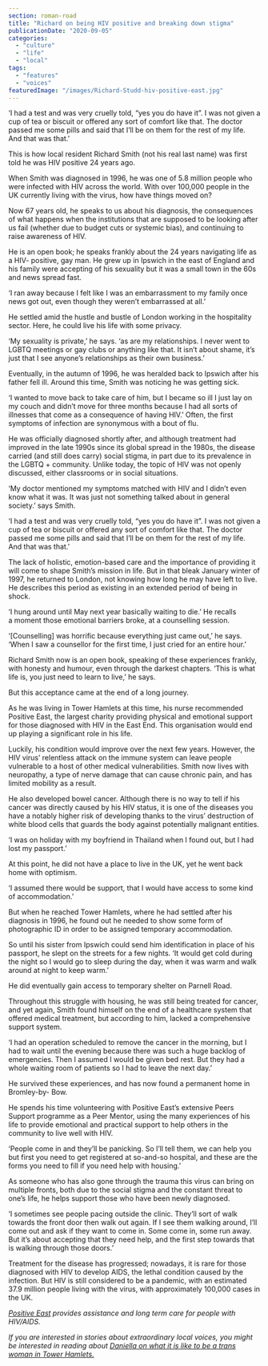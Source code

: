 ```yaml
---
section: roman-road
title: "Richard on being HIV positive and breaking down stigma"
publicationDate: "2020-09-05"
categories: 
  - "culture"
  - "life"
  - "local"
tags: 
  - "features"
  - "voices"
featuredImage: "/images/Richard-Studd-hiv-positive-east.jpg"
---
```


‘I had a test and was very cruelly told, “yes you do have it”. I was not given a cup of tea or biscuit or offered any sort of comfort like that. The doctor passed me some pills and said that I’ll be on them for the rest of my life. And that was that.’

This is how local resident Richard Smith (not his real last name) was first told he was HIV positive 24 years ago.

When Smith was diagnosed in 1996, he was one of 5.8 million people who were infected with HIV across the world. With over 100,000 people in the UK currently living with the virus, how have things moved on?

Now 67 years old, he speaks to us about his diagnosis, the consequences of what happens when the institutions that are supposed to be looking after us fail (whether due to budget cuts or systemic bias), and continuing to raise awareness of HIV.

He is an open book; he speaks frankly about the 24 years navigating life as a HIV- positive, gay man. He grew up in Ipswich in the east of England and his family were accepting of his sexuality but it was a small town in the 60s and news spread fast.

‘I ran away because I felt like I was an embarrassment to my family once news got out, even though they weren’t embarrassed at all.’

He settled amid the hustle and bustle of London working in the hospitality sector. Here, he could live his life with some privacy.

‘My sexuality is private,’ he says. ‘as are my relationships. I never went to LGBTQ meetings or gay clubs or anything like that. It isn’t about shame, it’s just that I see anyone’s relationships as their own business.’

Eventually, in the autumn of 1996, he was heralded back to Ipswich after his father fell ill. Around this time, Smith was noticing he was getting sick.

‘I wanted to move back to take care of him, but I became so ill I just lay on my couch and didn’t move for three months because I had all sorts of illnesses that come as a consequence of having HIV.’ Often, the first symptoms of infection are synonymous with a bout of flu.

He was officially diagnosed shortly after, and although treatment had improved in the late 1990s since its global spread in the 1980s, the disease carried (and still does carry) social stigma, in part due to its prevalence in the LGBTQ + community. Unlike today, the topic of HIV was not openly discussed, either classrooms or in social situations.

‘My doctor mentioned my symptoms matched with HIV and I didn’t even know what it was. It was just not something talked about in general society.’ says Smith.

‘I had a test and was very cruelly told, “yes you do have it”. I was not given a cup of tea or biscuit or offered any sort of comfort like that. The doctor passed me some pills and said that I’ll be on them for the rest of my life. And that was that.’

The lack of holistic, emotion-based care and the importance of providing it will come to shape Smith’s mission in life. But in that bleak January winter of 1997, he returned to London, not knowing how long he may have left to live. He describes this period as existing in an extended period of being in shock.

‘I hung around until May next year basically waiting to die.’ He recalls a moment those emotional barriers broke, at a counselling session.

‘\[Counselling\] was horrific because everything just came out,’ he says. ‘When I saw a counsellor for the first time, I just cried for an entire hour.’

Richard Smith now is an open book, speaking of these experiences frankly, with honesty and humour, even through the darkest chapters. ‘This is what life is, you just need to learn to live,’ he says.

But this acceptance came at the end of a long journey.

As he was living in Tower Hamlets at this time, his nurse recommended Positive East, the largest charity providing physical and emotional support for those diagnosed with HIV in the East End. This organisation would end up playing a significant role in his life.

Luckily, his condition would improve over the next few years. However, the HIV virus’ relentless attack on the immune system can leave people vulnerable to a host of other medical vulnerabilities. Smith now lives with neuropathy, a type of nerve damage that can cause chronic pain, and has limited mobility as a result.

He also developed bowel cancer. Although there is no way to tell if his cancer was directly caused by his HIV status, it is one of the diseases you have a notably higher risk of developing thanks to the virus’ destruction of white blood cells that guards the body against potentially malignant entities.

‘I was on holiday with my boyfriend in Thailand when I found out, but I had lost my passport.’

At this point, he did not have a place to live in the UK, yet he went back home with optimism.

‘I assumed there would be support, that I would have access to some kind of accommodation.’

But when he reached Tower Hamlets, where he had settled after his diagnosis in 1996, he found out he needed to show some form of photographic ID in order to be assigned temporary accommodation.

So until his sister from Ipswich could send him identification in place of his passport, he slept on the streets for a few nights. ‘It would get cold during the night so I would go to sleep during the day, when it was warm and walk around at night to keep warm.’

He did eventually gain access to temporary shelter on Parnell Road.

Throughout this struggle with housing, he was still being treated for cancer, and yet again, Smith found himself on the end of a healthcare system that offered medical treatment, but according to him, lacked a comprehensive support system.

‘I had an operation scheduled to remove the cancer in the morning, but I had to wait until the evening because there was such a huge backlog of emergencies. Then I assumed I would be given bed rest. But they had a whole waiting room of patients so I had to leave the next day.’

He survived these experiences, and has now found a permanent home in Bromley-by- Bow.

He spends his time volunteering with Positive East’s extensive Peers Support programme as a Peer Mentor, using the many experiences of his life to provide emotional and practical support to help others in the community to live well with HIV.

‘People come in and they’ll be panicking. So I’ll tell them, we can help you but first you need to get registered at so-and-so hospital, and these are the forms you need to fill if you need help with housing.’

As someone who has also gone through the trauma this virus can bring on multiple fronts, both due to the social stigma and the constant threat to one’s life, he helps support those who have been newly diagnosed.

‘I sometimes see people pacing outside the clinic. They’ll sort of walk towards the front door then walk out again. If I see them walking around, I’ll come out and ask if they want to come in. Some come in, some run away. But it’s about accepting that they need help, and the first step towards that is walking through those doors.’

Treatment for the disease has progressed; nowadays, it is rare for those diagnosed with HIV to develop AIDS, the lethal condition caused by the infection. But HIV is still considered to be a pandemic, with an estimated 37.9 million people living with the virus, with approximately 100,000 cases in the UK.

_[Positive East](https://www.positiveeast.org.uk) provides assistance and long term care for people with HIV/AIDS._

_If you are interested in stories about extraordinary local voices, you might be interested in reading about [Daniella on what it is like to be a trans woman in Tower Hamlets.](https://romanroadlondon.com/daniella-stuart-on-being-trans-woman/)_
